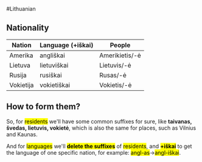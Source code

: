 #Lithuanian

## Nationality

| Nation    | Language (+iškai) | People          |
| --------- | ------------------ | --------------- |
| Amerika   | angliškai         | Amerikietis/-ė |
| Lietuva   | lietuviškai       | Lietuvis/-ė    |
| Rusija    | rusiškai          | Rusas/-ė       |
| Vokietija | vokietiškai       | Vokietis/-ė    |

## How to form them?

So, for <mark class="hltr-green">residents</mark> we'll have some common suffixes for sure, like __taivanas, švedas, lietuvis, vokietė__, which is also the same for places, such as Vilnius and Kaunas.

And for <mark class="hltr-blue">languages</mark> we'll __<mark class="hltr-blue">delete the suffixes</mark>__ of <mark class="hltr-green">residents</mark>, and __<mark class="hltr-blue">+iškai</mark>__ to get the language of one specific nation, for example: <mark class="hltr-green">angl-as</mark>-><mark class="hltr-blue">angl-iškai</mark>.

